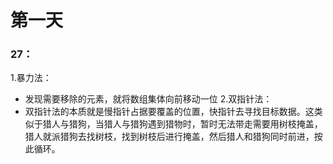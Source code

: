 # 第一天
### 27：
1.暴力法：
- 发现需要移除的元素，就将数组集体向前移动一位
2.双指针法：
- 双指针法的本质就是慢指针占据要覆盖的位置，快指针去寻找目标数据。这类似于猎人与猎狗，当猎人与猎狗遇到猎物时，暂时无法带走需要用树枝掩盖，猎人就派猎狗去找树枝，找到树枝后进行掩盖，然后猎人和猎狗同时前进，按此循环。
